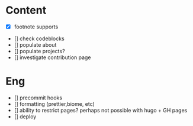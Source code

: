 
# Content
- [x] footnote supports
- [] check codeblocks
- [] populate about
- [] populate projects?
- [] investigate contribution page


# Eng
- [] precommit hooks
- [] formatting (prettier,biome, etc)
- [] ability to restrict pages? perhaps not possible with hugo + GH pages
- [] deploy

